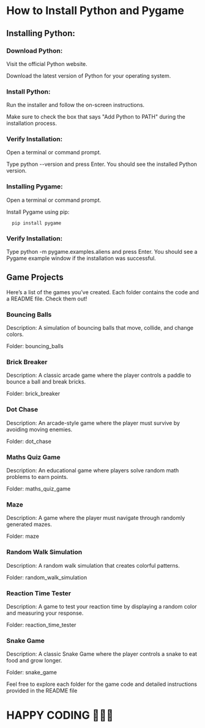 
# How to Install Python and Pygame
## Installing Python:
### Download Python:

Visit the official Python website.

Download the latest version of Python for your operating system.

### Install Python:

Run the installer and follow the on-screen instructions.

Make sure to check the box that says "Add Python to PATH" during the installation process.

### Verify Installation:

Open a terminal or command prompt.

Type python --version and press Enter. You should see the installed Python version.

### Installing Pygame:
Open a terminal or command prompt.

  Install Pygame using pip:

      pip install pygame
### Verify Installation:

Type python -m pygame.examples.aliens and press Enter. You should see a Pygame example window if the installation was successful.

## Game Projects
Here’s a list of the games you’ve created. Each folder contains the code and a README file. Check them out!

### Bouncing Balls

Description: A simulation of bouncing balls that move, collide, and change colors.

Folder: bouncing_balls

### Brick Breaker

Description: A classic arcade game where the player controls a paddle to bounce a ball and break bricks.

Folder: brick_breaker

### Dot Chase

Description: An arcade-style game where the player must survive by avoiding moving enemies.

Folder: dot_chase

### Maths Quiz Game

Description: An educational game where players solve random math problems to earn points.

Folder: maths_quiz_game

### Maze

Description: A game where the player must navigate through randomly generated mazes.

Folder: maze

### Random Walk Simulation

Description: A random walk simulation that creates colorful patterns.

Folder: random_walk_simulation

### Reaction Time Tester

Description: A game to test your reaction time by displaying a random color and measuring your response.

Folder: reaction_time_tester

### Snake Game

Description: A classic Snake Game where the player controls a snake to eat food and grow longer.

Folder: snake_game

Feel free to explore each folder for the game code and detailed instructions provided in the README file

# HAPPY CODING 👾👾👾
